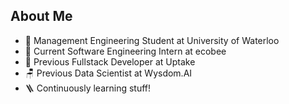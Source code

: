## About Me
- 🌱 Management Engineering Student at University of Waterloo 
- 🌳 Current Software Engineering Intern at ecobee
- 🥯 Previous Fullstack Developer at Uptake
- 🪑 Previous Data Scientist at Wysdom.AI
- 🪜 Continuously learning stuff!

